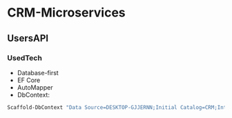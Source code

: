 # CRM-Microservices

## UsersAPI

### UsedTech

- Database-first
- EF Core
- AutoMapper
- DbContext:

```bash
Scaffold-DbContext "Data Source=DESKTOP-GJJERNN;Initial Catalog=CRM;Integrated Security=True;TrustServerCertificate=True" Microsoft.EntityFrameworkCore.SqlServer -OutputDir Models -force
```
